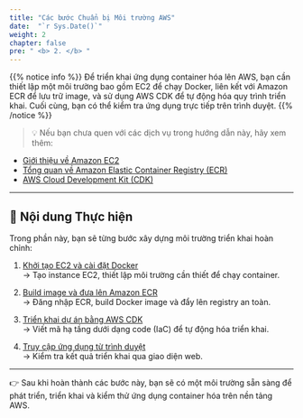 ```yaml
---
title: "Các bước Chuẩn bị Môi trường AWS"
date:  "`r Sys.Date()`"
weight: 2
chapter: false
pre: " <b> 2. </b> "
---
```


{{% notice info %}}
Để triển khai ứng dụng container hóa lên AWS, bạn cần thiết lập một môi trường bao gồm EC2 để chạy Docker, liên kết với Amazon ECR để lưu trữ image, và sử dụng AWS CDK để tự động hóa quy trình triển khai. Cuối cùng, bạn có thể kiểm tra ứng dụng trực tiếp trên trình duyệt.
{{% /notice %}}

> 💡 Nếu bạn chưa quen với các dịch vụ trong hướng dẫn này, hãy xem thêm:

- [Giới thiệu về Amazon EC2](https://000004.awsstudygroup.com/vi/)
- [Tổng quan về Amazon Elastic Container Registry (ECR)](https://docs.aws.amazon.com/AmazonECR/latest/userguide/what-is-ecr.html)
- [AWS Cloud Development Kit (CDK)](https://docs.aws.amazon.com/cdk/latest/guide/home.html)

---

## 🚀 Nội dung Thực hiện

Trong phần này, bạn sẽ từng bước xây dựng môi trường triển khai hoàn chỉnh:

1. [Khởi tạo EC2 và cài đặt Docker](2.1-create-ec2-docker/)  
   → Tạo instance EC2, thiết lập môi trường cần thiết để chạy container.

2. [Build image và đưa lên Amazon ECR](2.2-upload-to-ecr/)  
   → Đăng nhập ECR, build Docker image và đẩy lên registry an toàn.

3. [Triển khai dự án bằng AWS CDK](2.3-deploy-cdk/)  
   → Viết mã hạ tầng dưới dạng code (IaC) để tự động hóa triển khai.

4. [Truy cập ứng dụng từ trình duyệt](2.4-access-web/)  
   → Kiểm tra kết quả triển khai qua giao diện web.

---

👉 Sau khi hoàn thành các bước này, bạn sẽ có một môi trường sẵn sàng để phát triển, triển khai và kiểm thử ứng dụng container hóa trên nền tảng AWS.

